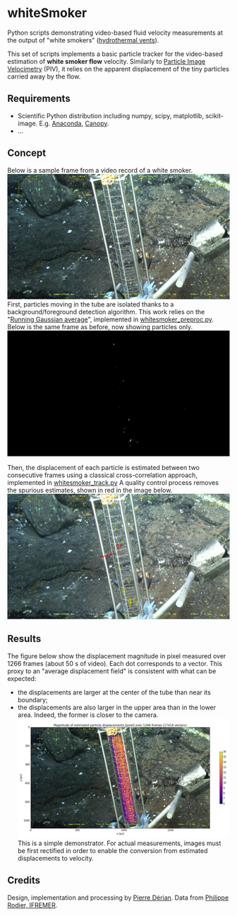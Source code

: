 # whiteSmoker
Python scripts demonstrating video-based fluid velocity measurements at the output of "white smokers" ([hydrothermal vents](https://en.wikipedia.org/wiki/Hydrothermal_vent#Black_smokers_and_white_smokers)).

This set of scripts implements a basic particle tracker for the video-based estimation of **white smoker flow** velocity. Similarly to [Particle Image Velocimetry](https://en.wikipedia.org/wiki/Particle_image_velocimetry) (PIV), it relies on the apparent displacement of the tiny particles carried away by the flow.

## Requirements
- Scientific Python distribution including numpy, scipy, matplotlib, scikit-image. E.g. [Anaconda](https://www.continuum.io/downloads), [Canopy](https://www.enthought.com/products/canopy/).
- ...

## Concept
Below is a sample frame from a video record of a white smoker.
![Sample frame](resources/frame_0200.jpg)
First, particles moving in the tube are isolated thanks to a background/foreground detection algorithm. This work relies on the "[Running Gaussian average](https://en.wikipedia.org/wiki/Background_subtraction#Running_Gaussian_average)", implemented in [whitesmoker_preproc.py](whitesmoker_preproc.py).
Below is the same frame as before, now showing particles only.
![Foreground particles](resources/diff_0200.jpg)

Then, the displacement of each particle is estimated between two consecutive frames using a classical cross-correlation approach, implemented in [whitesmoker_track.py](whitesmoker_track.py) A quality control process removes the spurious estimates, shown in red in the image below.
![Estimated displacements](resources/track_0200.jpg)

## Results
The figure below show the displacement magnitude in pixel measured over 1266 frames (about 50 s of video). Each dot corresponds to a vector.
This proxy to an "average displacement field" is consistent with what can be expected:
- the displacements are larger at the center of the tube than near its boundary;
- the displacements are also larger in the upper area than in the lower area. Indeed, the former is closer to the camera.
![Results](resources/velocity_map_full.png)
This is a simple demonstrator. For actual measurements, images must be first rectified in order to enable the conversion from estimated displacements to velocity.

## Credits
Design, implementation and processing by [Pierre Dérian](http://www.pierrederian.net).
Data from [Philippe Rodier, IFREMER](http://wwz.ifremer.fr/deep).
